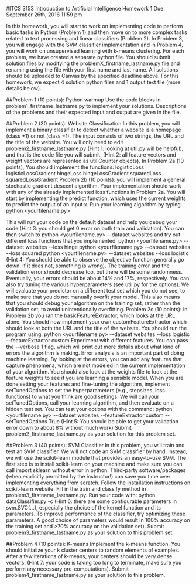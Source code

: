 #ITCS 3153 Introduction to Artificial Intelligence Homework 1 Due: September 26th, 2016 11:59 pm

In this homework, you will start to work on implementing code to perform basic tasks in Python (Problem 1) and then move on to more complex tasks related to text processing and linear classifiers (Problem 2). In Problem 3, you will engage with the SVM classifier implementation and in Problem 4, you will work on unsupervised learning with k-means clustering.
For each problem, we have created a separate python file. You should submit solution files by modifying the problemX_firstname_lastname.py file and renaming using the file with your first name and last name. All solutions should be uploaded to Canvas by the specified deadline above. For this homework, we expect 4 solution python files and 1 output text file (more details below).

##Problem 1 (10 points): Python warmup
Use the code blocks in problem1_firstname_lastname.py to implement your solutions. Descriptions of the problems and their expected input and output are given in the file.

##Problem 2 (30 points): Website Classification
In this problem, you will implement a binary classifier to detect whether a website is a homepage (class +1) or not (class −1). The input consists of two strings, the URL and the title of the website.
You will only need to edit problem2_firstname_lastname.py (Hint 1: looking at util.py will be helpful), and that is the code file you will submit. (Hint 2: all feature vectors and weight vectors are represented as util.Counter objects).
In Problem 2a (10 points), You should implement the functions:
logisticLoss logisticLossGradient hingeLoss hingeLossGradient squaredLoss squaredLossGradient
Problem 2b (10 points): you will implement a general stochastic gradient descent algorithm. Your implementation should work with any of the already implemented loss functions in Problem 2a.
You will start by implementing the predict function, which uses the current weights to predict the output of an input x. Run your learning algorithm by typing
python <yourfilename.py>
   
This will run your code on the default dataset and help you debug your code (Hint 3: you should get 0 error on both train and validation). You can then switch to python <yourfilename.py> --dataset websites and try out different loss functions that you implemented:
python <yourfilename.py> --dataset websites --loss hinge python <yourfilename.py> --dataset websites --loss squared python <yourfilename.py> --dataset websites --loss logistic
(Hint 4: You should be able to observe the objective function generally go down. If it does not, something is wrong).
The training error and the validation error should decrease too, but there will be some randomness. Eventually, your errors should be about 14% and 17%, respectively. You can also try tuning the various hyperparameters (see util.py for the options). We will evaluate your predictor on a different test set which you do not see, to make sure that you do not manually overfit your model. This also means that you should debug your algorithm on the training set, rather than the validation set, to avoid unintentionally overfitting.
Problem 2c (10 points): In Problem 2b you ran the basicFeatureExtractor, which looks at the URL alone. You should now implement your own customFeatureExtractor which should look at both the URL and the title of the website. You should run the program using:
python <yourfilename.py> --dataset websites --loss logistic --featureExtractor custom
Experiment with different features. You can pass the --verbose 1 flag, which will print out more details about what kind of errors the algorithm is making. Error analysis is an important part of doing machine learning. By looking at the errors, you can add any features that capture phenomena, which are not modeled in the current implementation of your algorithm. You should also look at the weights file to look at the feature weights to see if you are learning a sensible model. When you are done setting your features and fine-tuning the algorithm, implement setTunedOptions to set the hyperparameters (e.g., stepsizes, loss functions) to what you think are good settings. We will call your setTunedOptions, call your learning algorithm, and then evaluate on a hidden test set. You can test your options with the command:
python <yourfilename.py> --dataset websites --featureExtractor custom -- setTunedOptions True
(Hint 5: You should be able to get your validation error down to about 8% without much work)
Submit problem2_firstname_lastname.py as your solution for this problem set.

##Problem 3 (40 points): SVM Classifier
In this problem, you will train and test an SVM classifier. We will not code an SVM classifier by hand; instead, we will use the scikit-learn module that provides an easy-to-use SVM.
The first step is to install scikit-learn on your machine and make sure you can call import sklearn without error in python. Third-party software/packages (when explicitly permitted by the instructor!) can save you time over implementing everything from scratch. Follow the installation instructions on scikit-learn website.
Fill in the train and classify method in problem3_firstname_lastname.py. Run your code with:
python dataClassifier.py -c <yourfilename>
(Hint 6: there are some configurable parameters in svm.SVC(...), especially the choice of the kernel function and its parameters. To improve performance of the classifier, try optimizing these parameters. A good choice of parameters would result in 100% accuracy on the training set and >70% accuracy on the validation set).
Submit problem3_firstname_lastname.py as your solution to this problem set.

##Problem 4 (10 points): K-means
Implement the k-means function. You should initialize your k cluster centers to random elements of examples. After a few iterations of k-means, your centers should be very dense vectors. (Hint 7: your code is taking too long to terminate, make sure you perform any necessary pre-computations).
Submit problem4_firstname_lastname.py as your solution to this problem.
   
